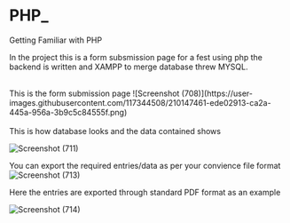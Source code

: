 # PHP_
Getting Familiar with PHP

In the project this is a form subsmission page for a fest using php the backend is written and XAMPP to merge database threw MYSQL.

<br>
This is the form submission page
![Screenshot (708)](https://user-images.githubusercontent.com/117344508/210147461-ede02913-ca2a-445a-956a-3b9c5c84555f.png)


<br>
<br>
This is how database looks and the data contained shows

![Screenshot (711)](https://user-images.githubusercontent.com/117344508/210147529-4984badd-3dd7-4bc0-9184-74e6270d00f4.png)<br>


You can export the required entries/data as per your convience file format
![Screenshot (713)](https://user-images.githubusercontent.com/117344508/210147553-dce967ca-2745-44e9-98f6-ca808fb6e8c9.png)<br>


Here the entries are exported through standard PDF format as an example <br>

![Screenshot (714)](https://user-images.githubusercontent.com/117344508/210147564-e115306f-1b48-42e8-8a22-41b0e1051368.png)



